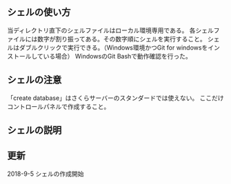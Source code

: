 
## シェルの使い方
当ディレクトリ直下のシェルファイルはローカル環境専用である。
各シェルファイルには数字が割り振ってある。その数字順にシェルを実行すること。
シェルはダブルクリックで実行できる。（Windows環境かつGit for windowsをインストールしている場合）
WindowsのGit Bashで動作確認を行った。



## シェルの注意
「create database」はさくらサーバーのスタンダードでは使えない。
ここだけコントロールパネルで作成すること。

## シェルの説明

## 更新
2018-9-5 シェルの作成開始
